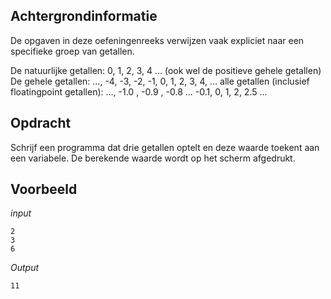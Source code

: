 ## Achtergrondinformatie

De opgaven in deze oefeningenreeks verwijzen vaak expliciet naar een specifieke groep van getallen.

De natuurlijke getallen: 0, 1, 2, 3, 4 … (ook wel de positieve gehele getallen)
De gehele getallen: …, -4, -3, -2, -1, 0, 1, 2, 3, 4, …
alle getallen (inclusief floatingpoint getallen): ..., -1.0 , -0.9 , -0.8 ... -0.1, 0, 1, 2, 2.5 ...

## Opdracht

Schrijf een programma dat drie getallen optelt en deze waarde toekent aan een variabele. De berekende waarde wordt op het scherm afgedrukt.

## Voorbeeld

*input*
```
2
3
6
```

*Output*
```
11
```


